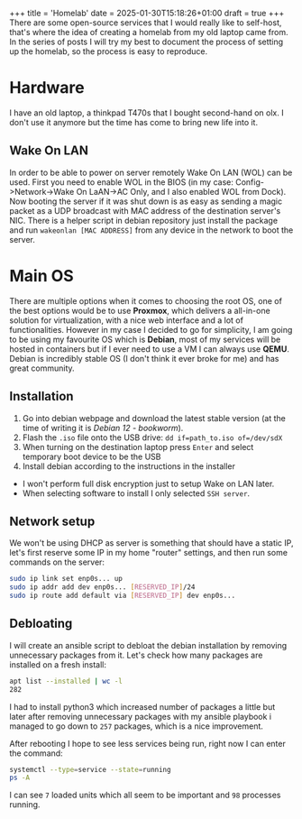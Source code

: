 +++
title = 'Homelab'
date = 2025-01-30T15:18:26+01:00
draft = true
+++
There are some open-source services that I would really like to self-host, that's where
the idea of creating a homelab from my old laptop came from. In the series of posts I 
will try my best to document the process of setting up the homelab, so the process is 
easy to reproduce.

# Hardware
I have an old laptop, a thinkpad T470s that I bought second-hand on olx.
I don't use it anymore but the time has come to bring new life into it.

## Wake On LAN
In order to be able to power on server remotely Wake On LAN (WOL) can be used. First you need to enable WOL in the BIOS (in my case: Config->Network->Wake On LaAN->AC Only, and I also enabled WOL from Dock). Now booting the server if it was shut down is as easy as sending a magic packet as a UDP broadcast with MAC address of the destination server's NIC. There is a helper script in debian repository just install the package and run `wakeonlan [MAC ADDRESS]` from any device in the network to boot the server.

# Main OS
There are multiple options when it comes to choosing the root OS, one of the best options
would be to use **Proxmox**, which delivers a all-in-one solution for virtualization, 
with a nice web interface and a lot of functionalities. However in my case I decided to
go for simplicity, I am going to be using my favourite OS which is **Debian**, most of
my services will be hosted in containers but if I ever need to use a VM I can always use
**QEMU**. Debian is incredibly stable OS (I don't think it ever broke for me) and has
great community.

## Installation
1. Go into debian webpage and download the latest stable version (at the time of writing it
is *Debian 12 - bookworm*).
2. Flash the `.iso` file onto the USB drive: `dd if=path_to.iso of=/dev/sdX`
3. When turning on the destination laptop press `Enter` and select temporary boot 
device to be the USB
4. Install debian according to the instructions in the installer
- I won't perform full disk encryption just to setup Wake on LAN later.
- When selecting software to install I only selected `SSH server`.

## Network setup
We won't be using DHCP as server is something that should have a static IP, let's first
reserve some IP in my home "router" settings, and then run some commands on the server:
```bash
sudo ip link set enp0s... up
sudo ip addr add dev enp0s... [RESERVED_IP]/24
sudo ip route add default via [RESERVED_IP] dev enp0s...
```

## Debloating
I will create an ansible script to debloat the debian installation by removing unnecessary
packages from it. Let's check how many packages are installed on a fresh install:
 ```bash
apt list --installed | wc -l
282
```
I had to install python3 which increased number of packages a little but later after removing
unnecessary packages with my ansible playbook i managed to go down to `257` packages, which
is a nice improvement.

After rebooting I hope to see less services being run, right now I can enter the command:
```bash
systemctl --type=service --state=running
ps -A
```
I can see `7` loaded units which all seem to be important and `98` processes running.



